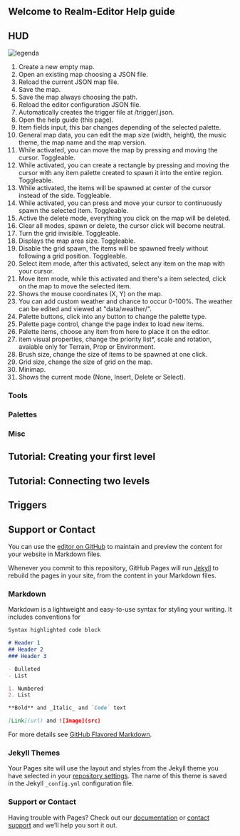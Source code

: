 ## Welcome to Realm-Editor Help guide

## HUD

![legenda](https://user-images.githubusercontent.com/24687357/121229796-d160d100-c864-11eb-8562-09949b680934.png)

01. Create a new empty map.
02. Open an existing map choosing a JSON file.
03. Reload the current JSON map file.
04. Save the map.
05. Save the map always choosing the path.
06. Reload the editor configuration JSON file.
07. Automatically creates the trigger file at <Map Folder>/trigger/<Map Name>.json.
08. Open the help guide (this page).
09. Item fields input, this bar changes depending of the selected palette.
10. General map data, you can edit the map size (width, height), the music theme, the map name and the map version.
11. While activated, you can move the map by pressing and moving the cursor. Toggleable.
12. While activated, you can create a rectangle by pressing and moving the cursor with any item palette created to spawn it into the entire region. Toggleable.
13. While activated, the items will be spawned at center of the cursor instead of the side. Toggleable. 
14. While activated, you can press and move your cursor to continuously spawn the selected item. Toggleable.
15. Active the delete mode, everything you click on the map will be deleted.
16. Clear all modes, spawn or delete, the cursor click will become neutral.
17. Turn the grid invisible. Toggleable.
18. Displays the map area size. Toggleable.
19. Disable the grid spawn, the items will be spawned freely without following a grid position. Toggleable.
20. Select item mode, after this activated, select any item on the map with your cursor.
21. Move item mode, while this activated and there's a item selected, click on the map to move the selected item.
22. Shows the mouse coordinates (X, Y) on the map.
23. You can add custom weather and chance to occur 0-100%. The weather can be edited and viewed at "data/weather/".
24. Palette buttons, click into any button to change the palette type.
25. Palette page control, change the page index to load new items.
26. Palette items, choose any item from here to place it on the editor.
27. item visual properties, change the priority list*, scale and rotation, avaiable only for Terrain, Prop or Environment.
28. Brush size, change the size of items to be spawned at one click.
29. Grid size, change the size of grid on the map.
30. Minimap.
31. Shows the current mode (None, Insert, Delete or Select).

### Tools
### Palettes
### Misc

## Tutorial: Creating your first level

## Tutorial: Connecting two levels

## Triggers

## Support or Contact

You can use the [editor on GitHub](https://github.com/boltcraft/boltcraft.github.io/edit/main/README.md) to maintain and preview the content for your website in Markdown files.

Whenever you commit to this repository, GitHub Pages will run [Jekyll](https://jekyllrb.com/) to rebuild the pages in your site, from the content in your Markdown files.

### Markdown

Markdown is a lightweight and easy-to-use syntax for styling your writing. It includes conventions for

```markdown
Syntax highlighted code block

# Header 1
## Header 2
### Header 3

- Bulleted
- List

1. Numbered
2. List

**Bold** and _Italic_ and `Code` text

[Link](url) and ![Image](src)
```

For more details see [GitHub Flavored Markdown](https://guides.github.com/features/mastering-markdown/).

### Jekyll Themes

Your Pages site will use the layout and styles from the Jekyll theme you have selected in your [repository settings](https://github.com/boltcraft/boltcraft.github.io/settings/pages). The name of this theme is saved in the Jekyll `_config.yml` configuration file.

### Support or Contact

Having trouble with Pages? Check out our [documentation](https://docs.github.com/categories/github-pages-basics/) or [contact support](https://support.github.com/contact) and we’ll help you sort it out.
